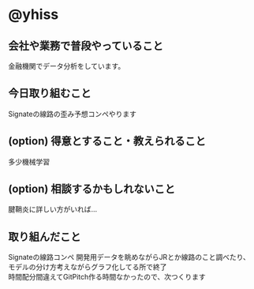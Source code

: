 # @yhiss

## 会社や業務で普段やっていること

金融機関でデータ分析をしています。  

## 今日取り組むこと

Signateの線路の歪み予想コンペやります

## (option) 得意とすること・教えられること  
多少機械学習

## (option) 相談するかもしれないこと
腱鞘炎に詳しい方がいれば...

## 取り組んだこと

Signateの線路コンペ
開発用データを眺めながらJRとか線路のこと調べたり、モデルの分け方考えながらグラフ化してる所で終了  
時間配分間違えてGitPitch作る時間なかったので、次つくります
